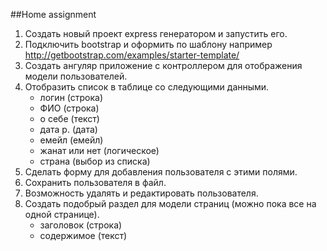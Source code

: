 ##Home assignment 

1. Создать новый проект express генератором и запустить его.
2. Подключить bootstrap и оформить по шаблону например http://getbootstrap.com/examples/starter-template/
3. Создать ангуляр приложение с контроллером для отображения модели пользователей.
4. Отобразить список в таблице со следующими данными.
    - логин (строка)
    - ФИО (строка)
    - о себе (текст)
    - дата р. (дата)
    - емейл (емейл)
    - жанат или нет (логическое)
    - страна (выбор из списка)
5. Сделать форму для добавления пользователя с этими полями.
6. Сохранить пользователя в файл.
7. Возможность удалять и редактировать пользователя.
8. Создать подобрый раздел для модели страниц (можно пока все на одной странице).
    - заголовок (строка)
    - содержимое (текст)
 





